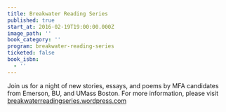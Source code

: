 ```yaml
---
title: Breakwater Reading Series
published: true
start_at: 2016-02-19T19:00:00.000Z
image_path: ''
book_category: ''
program: breakwater-reading-series
ticketed: false
book_isbn:
  - ''
---
```


Join us for a night of new stories, essays, and poems by MFA candidates from Emerson, BU, and UMass Boston. For more information, please visit [breakwaterreadingseries.wordpress.com](http://breakwaterreadingseries.wordpress.com)